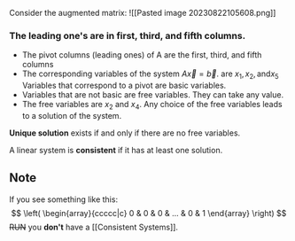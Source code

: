 Consider the augmented matrix:
![[Pasted image 20230822105608.png]]
### The leading one's are in first, third, and fifth columns.
- The pivot columns (leading ones) of A are the first, third, and fifth columns
- The corresponding variables of the system $A \vec{x}= \vec{b}$. are $x_1, x_2, \text{and} x_5$ Variables that correspond to a pivot are basic variables.
- Variables that are not basic are free variables. They can take any value.
- The free variables are $x_2$ and $x_4$. Any choice of the free variables leads to a solution of the system.

**Unique solution** exists if and only if there are no free variables.

A linear system is **consistent** if it has at least one solution.

## Note
If you see something like this: 
$$
\left( \begin{array}{ccccc|c} 0 & 0 & 0 & ... & 0 & 1 \end{array} \right)
$$
~~RUN~~ you **don't** have a [[Consistent Systems]]. 